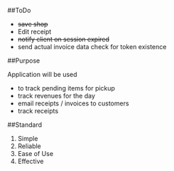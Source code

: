 ##ToDo
* ~~save shop~~ 
* Edit receipt
* ~~notify client on session expired~~ 
* send actual invoice data 
check for token existence 


##Purpose 

Application will be used 
- to track pending items for pickup 
- track revenues for the day 
- email receipts / invoices to customers
- track receipts


##Standard
1. Simple 
2. Reliable 
3. Ease of Use 
4. Effective 



